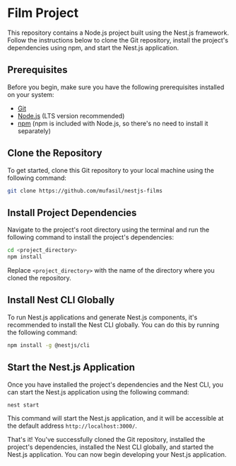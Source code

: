 # Film Project

This repository contains a Node.js project built using the Nest.js framework. Follow the instructions below to clone the Git repository, install the project's dependencies using npm, and start the Nest.js application.

## Prerequisites

Before you begin, make sure you have the following prerequisites installed on your system:

- [Git](https://git-scm.com/downloads)
- [Node.js](https://nodejs.org/) (LTS version recommended)
- [npm](https://www.npmjs.com/) (npm is included with Node.js, so there's no need to install it separately)

## Clone the Repository

To get started, clone this Git repository to your local machine using the following command:

```bash
git clone https://github.com/mufasil/nestjs-films
```

## Install Project Dependencies

Navigate to the project's root directory using the terminal and run the following command to install the project's dependencies:

```bash
cd <project_directory>
npm install
```

Replace `<project_directory>` with the name of the directory where you cloned the repository.

## Install Nest CLI Globally

To run Nest.js applications and generate Nest.js components, it's recommended to install the Nest CLI globally. You can do this by running the following command:

```bash
npm install -g @nestjs/cli
```

## Start the Nest.js Application

Once you have installed the project's dependencies and the Nest CLI, you can start the Nest.js application using the following command:

```bash
nest start
```

This command will start the Nest.js application, and it will be accessible at the default address `http://localhost:3000/`.

That's it! You've successfully cloned the Git repository, installed the project's dependencies, installed the Nest CLI globally, and started the Nest.js application. You can now begin developing your Nest.js application.